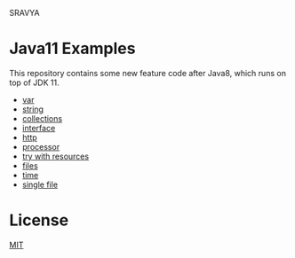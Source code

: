 SRAVYA
# Java11 Examples

This repository contains some new feature code after Java8, which runs on top of JDK 11.

- [var](src/main/java/io/github/biezhi/java11/var)
- [string](src/main/java/io/github/biezhi/java11/string)
- [collections](src/main/java/io/github/biezhi/java11/collections)
- [interface](src/main/java/io/github/biezhi/java11/interfaces)
- [http](src/main/java/io/github/biezhi/java11/http)
- [processor](src/main/java/io/github/biezhi/java11/processor)
- [try with resources](src/main/java/io/github/biezhi/java11/trywithresources)
- [files](src/main/java/io/github/biezhi/java11/files)
- [time](src/main/java/io/github/biezhi/java11/time)
- [single file](src/main/java/io/github/biezhi/java11/singlefile)

# License

[MIT](LICENSE)
